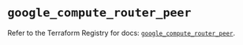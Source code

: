 # `google_compute_router_peer`

Refer to the Terraform Registry for docs: [`google_compute_router_peer`](https://registry.terraform.io/providers/hashicorp/google/5.22.0/docs/resources/compute_router_peer).
